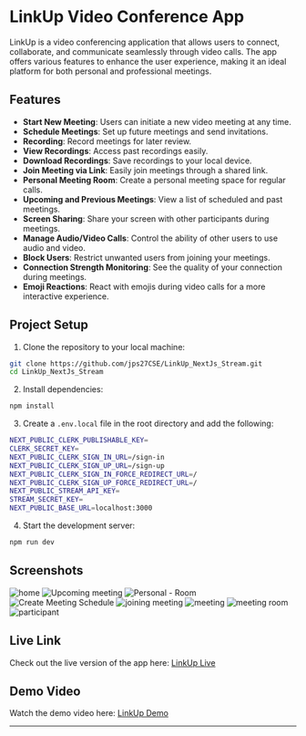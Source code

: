 # LinkUp Video Conference App

LinkUp is a video conferencing application that allows users to connect, collaborate, and communicate seamlessly through video calls. The app offers various features to enhance the user experience, making it an ideal platform for both personal and professional meetings.

## Features

- **Start New Meeting**: Users can initiate a new video meeting at any time.
- **Schedule Meetings**: Set up future meetings and send invitations.
- **Recording**: Record meetings for later review.
- **View Recordings**: Access past recordings easily.
- **Download Recordings**: Save recordings to your local device.
- **Join Meeting via Link**: Easily join meetings through a shared link.
- **Personal Meeting Room**: Create a personal meeting space for regular calls.
- **Upcoming and Previous Meetings**: View a list of scheduled and past meetings.
- **Screen Sharing**: Share your screen with other participants during meetings.
- **Manage Audio/Video Calls**: Control the ability of other users to use audio and video.
- **Block Users**: Restrict unwanted users from joining your meetings.
- **Connection Strength Monitoring**: See the quality of your connection during meetings.
- **Emoji Reactions**: React with emojis during video calls for a more interactive experience.

## Project Setup

1. Clone the repository to your local machine:

```bash
git clone https://github.com/jps27CSE/LinkUp_NextJs_Stream.git
cd LinkUp_NextJs_Stream
```

2. Install dependencies:

```bash
npm install
```

3. Create a `.env.local` file in the root directory and add the following:

```bash
NEXT_PUBLIC_CLERK_PUBLISHABLE_KEY=
CLERK_SECRET_KEY=
NEXT_PUBLIC_CLERK_SIGN_IN_URL=/sign-in
NEXT_PUBLIC_CLERK_SIGN_UP_URL=/sign-up
NEXT_PUBLIC_CLERK_SIGN_IN_FORCE_REDIRECT_URL=/
NEXT_PUBLIC_CLERK_SIGN_UP_FORCE_REDIRECT_URL=/
NEXT_PUBLIC_STREAM_API_KEY=
STREAM_SECRET_KEY=
NEXT_PUBLIC_BASE_URL=localhost:3000
```

4. Start the development server:

```bash
npm run dev
```

## Screenshots
![home](https://github.com/user-attachments/assets/c4bf0ef7-0497-4b97-b816-50080c801bc3)
![Upcoming meeting](https://github.com/user-attachments/assets/7ae057ef-1869-4dab-953b-d64e68e2d764)
![Personal - Room](https://github.com/user-attachments/assets/ae5b3336-e47b-4c1e-a60a-90ab5335b674)
![Create Meeting Schedule](https://github.com/user-attachments/assets/3f8cf210-b3a9-4644-864a-8e008f5af3cd)
![joining meeting](https://github.com/user-attachments/assets/3fb11720-8494-4f45-ba52-55358cbe91ea)
![meeting](https://github.com/user-attachments/assets/0890f1be-357e-4299-85fa-3a4297dd4d9d)
![meeting room](https://github.com/user-attachments/assets/264189d5-aeba-4c13-b97e-d14c5491aa16)
![participant](https://github.com/user-attachments/assets/4e246963-b7ef-43cb-8b8d-a93df97bfbb4)




## Live Link

Check out the live version of the app here: [LinkUp Live](https://link-up-video.vercel.app/)

## Demo Video

Watch the demo video here: [LinkUp Demo](https://drive.google.com/file/d/1BN_VYU8fb5wALgGUZLZaJRAR0WJokOGJ/view?usp=sharing)

---
